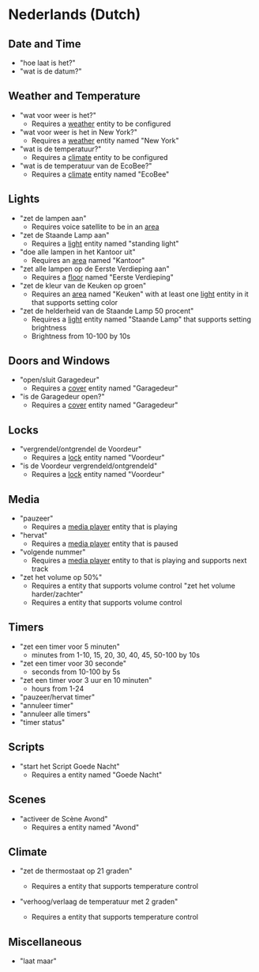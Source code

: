 # Nederlands (Dutch)

## Date and Time

- "hoe laat is het?"
- "wat is de datum?"

## Weather and Temperature

- "wat voor weer is het?"
    - Requires a [weather][] entity to be configured
- "wat voor weer is het in New York?"
    - Requires a [weather][] entity named "New York"
- "wat is de temperatuur?"
    - Requires a [climate][] entity to be configured
- "wat is de temperatuur van de EcoBee?"
    - Requires a [climate][] entity named "EcoBee"
    
## Lights

- "zet de lampen aan"
    - Requires voice satellite to be in an [area][]
- "zet de Staande Lamp aan"
    - Requires a [light][] entity named "standing light"
- "doe alle lampen in het Kantoor uit"
    - Requires an [area][] named "Kantoor"
- "zet alle lampen op de Eerste Verdieping aan"
    - Requires a [floor][] named "Eerste Verdieping"
- "zet de kleur van de Keuken op groen"
    - Requires an [area][] named "Keuken" with at least one [light][] entity in it that supports setting color
- "zet de helderheid van de Staande Lamp 50 procent"
    - Requires a [light][] entity named "Staande Lamp" that supports setting brightness
    - Brightness from 10-100 by 10s

## Doors and Windows

- "open/sluit Garagedeur"
    - Requires a [cover][] entity named "Garagedeur"
- "is de Garagedeur open?"
    - Requires a [cover][] entity named "Garagedeur"
    
## Locks

- "vergrendel/ontgrendel de Voordeur"
    - Requires a [lock][] entity named "Voordeur"
- "is de Voordeur vergrendeld/ontgrendeld"
    - Requires a [lock][] entity named "Voordeur"

## Media

- "pauzeer"
    - Requires a [media player][] entity that is playing
- "hervat"
    - Requires a [media player][] entity that is paused
- "volgende nummer"
    - Requires a [media player][] entity to that is playing and supports next track
- "zet het volume op 50%"
    - Requires a  entity that supports volume control
"zet het volume harder/zachter"
    - Requires a  entity that supports volume control

## Timers

- "zet een timer voor 5 minuten"
    - minutes from 1-10, 15, 20, 30, 40, 45, 50-100 by 10s
- "zet een timer voor 30 seconde"
    - seconds from 10-100 by 5s
- "zet een timer voor 3 uur en 10 minuten"
    - hours from 1-24
- "pauzeer/hervat timer"
- "annuleer timer"
- "annuleer alle timers"
- "timer status"

## Scripts 

 - "start het Script Goede Nacht"
     - Requires a  entity named "Goede Nacht"

## Scenes
 - "activeer de Scène Avond"
     - Requires a  entity named "Avond"

## Climate
  - "zet de thermostaat op 21 graden"
     - Requires a  entity that supports temperature control

  - "verhoog/verlaag de temperatuur met 2 graden"
     - Requires a  entity that supports temperature control

## Miscellaneous

- "laat maar"

<!-- Links -->
[area]: https://www.home-assistant.io/docs/organizing/#area
[climate]: https://www.home-assistant.io/integrations/climate/
[cover]: https://www.home-assistant.io/integrations/cover/
[floor]: https://www.home-assistant.io/docs/organizing/#floor
[light]: https://www.home-assistant.io/integrations/light/
[lock]: https://www.home-assistant.io/integrations/lock/
[media player]: https://www.home-assistant.io/integrations/media_player/
[scene]: https://www.home-assistant.io/integrations/scene/
[script]: https://www.home-assistant.io/integrations/script/
[weather]: https://www.home-assistant.io/integrations/weather/
